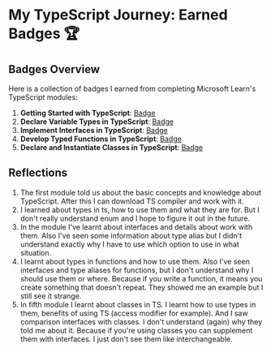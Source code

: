 # My TypeScript Journey: Earned Badges 🏆

## Badges Overview

Here is a collection of badges I earned from completing Microsoft Learn's TypeScript modules:

1. **Getting Started with TypeScript**: [Badge](https://learn.microsoft.com/api/achievements/share/en-us/ivan-rom/EJ7HRNXP?sharingId=574F876E4ED933BF)
2. **Declare Variable Types in TypeScript**: [Badge](https://learn.microsoft.com/api/achievements/share/en-us/ivan-rom/CWTQUNV9?sharingId=574F876E4ED933BF)
3. **Implement Interfaces in TypeScript**: [Badge](https://learn.microsoft.com/api/achievements/share/en-us/ivan-rom/HYGKZUQ8?sharingId=574F876E4ED933BF)
4. **Develop Typed Functions in TypeScript**: [Badge](https://learn.microsoft.com/api/achievements/share/en-us/ivan-rom/UFLBG5Q3?sharingId=574F876E4ED933BF)
5. **Declare and Instantiate Classes in TypeScript**: [Badge](https://learn.microsoft.com/api/achievements/share/en-us/ivan-rom/J6PM95WT?sharingId=574F876E4ED933BF)

## Reflections

1. The first module told us about the basic concepts and knowledge about TypeScript. After this I can download TS compiler and work with it.
2. I learned about types in ts, how to use them and what they are for. But I don't really understand enum and I hope to figure it out in the future.
3. In the module I've learnt about interfaces and details about work with them. Also I've seen some information about type alias but I didn't understand exactly why I have to use which option to use in what situation.
4. I learnt about types in functions and how to use them. Also I've seen interfaces and type aliases for functions, but I don't understand why I should use them or where. Because if you write a function, it means you create something that doesn't repeat. They showed me an example but I still see it strange.
5. In fifth module I learnt about classes in TS. I learnt how to use types in them, benefits of using TS (access modifier for example). And I saw comparison interfaces with classes. I don't understand (again) why they told me about it. Because if you're using classes you can supplement them with interfaces. I just don't see them like interchangeable.
